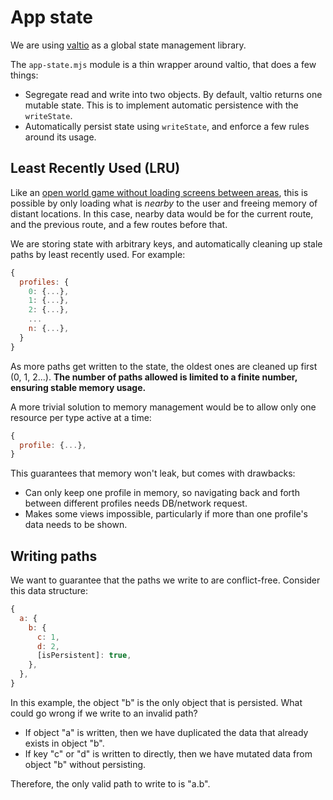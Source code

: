 # App state

We are using [valtio](https://github.com/pmndrs/valtio) as a global state management library.

The `app-state.mjs` module is a thin wrapper around valtio, that does a few things:

- Segregate read and write into two objects. By default, valtio returns one mutable state. This is to implement automatic persistence with the `writeState`.
- Automatically persist state using `writeState`, and enforce a few rules around its usage.

## Least Recently Used (LRU)

Like an [open world game without loading screens between areas](https://www.quora.com/How-do-open-world-games-go-without-interstitial-loading-screens), this is possible by only loading what is _nearby_ to the user and freeing memory of distant locations. In this case, nearby data would be for the current route, and the previous route, and a few routes before that.

We are storing state with arbitrary keys, and automatically cleaning up stale paths by least recently used. For example:

```js
{
  profiles: {
    0: {...},
    1: {...},
    2: {...},
    ...
    n: {...},
  }
}
```

As more paths get written to the state, the oldest ones are cleaned up first (0, 1, 2...). **The number of paths allowed is limited to a finite number, ensuring stable memory usage.**

A more trivial solution to memory management would be to allow only one resource per type active at a time:

```js
{
  profile: {...},
}
```

This guarantees that memory won't leak, but comes with drawbacks:

- Can only keep one profile in memory, so navigating back and forth between different profiles needs DB/network request.
- Makes some views impossible, particularly if more than one profile's data needs to be shown.

## Writing paths

We want to guarantee that the paths we write to are conflict-free. Consider this data structure:

```js
{
  a: {
    b: {
      c: 1,
      d: 2,
      [isPersistent]: true,
    },
  },
}
```

In this example, the object "b" is the only object that is persisted. What could go wrong if we write to an invalid path?

- If object "a" is written, then we have duplicated the data that already exists in object "b".
- If key "c" or "d" is written to directly, then we have mutated data from object "b" without persisting.

Therefore, the only valid path to write to is "a.b".
